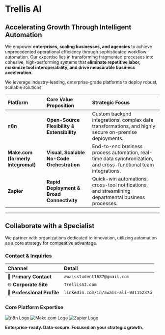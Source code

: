 # Trellis AI

## Accelerating Growth Through Intelligent Automation

We empower **enterprises, scaling businesses, and agencies** to achieve unprecedented operational efficiency through sophisticated workflow automation. Our expertise lies in transforming fragmented processes into cohesive, high-performing systems that **eliminate repetitive labor, maximize tool interoperability, and drive measurable business acceleration.**

We leverage industry-leading, enterprise-grade platforms to deploy robust, scalable solutions:

| Platform | Core Value Proposition | Strategic Focus |
| :--- | :--- | :--- |
| **n8n** | **Open-Source Flexibility & Extensibility** | Custom backend integrations, complex data transformations, and highly secure on-premise deployments. |
| **Make.com (formerly Integromat)** | **Visual, Scalable No-Code Orchestration** | End-to-end business process automation, real-time data synchronization, and cross-functional team integrations. |
| **Zapier** | **Rapid Deployment & Broad Connectivity** | Quick-win automations, cross-tool notifications, and streamlining departmental business processes. |

---

## Collaborate with a Specialist

We partner with organizations dedicated to innovation, utilizing automation as a core strategy for competitive advantage.

### **Contact & Inquiries**

| Channel | Detail |
| :--- | :--- |
| 📧 **Primary Contact** | `awaisstudent1687@gmail.com` |
| 🌐 **Corporate Site** | `TrellisAI.com` |
| 💼 **Professional Profile** | `linkedin.com/in/awais-ali-93115237b` |

### **Core Platform Expertise**
![n8n Logo](https://avatars.githubusercontent.com/u/45487711?s=48&v=4)
![Make.com Logo](https://avatars.githubusercontent.com/u/22738428?s=48&v=4)
![Zapier Logo](https://avatars.githubusercontent.com/u/7055555?s=48&v=4)


**Enterprise-ready. Data-secure. Focused on your strategic growth.**

